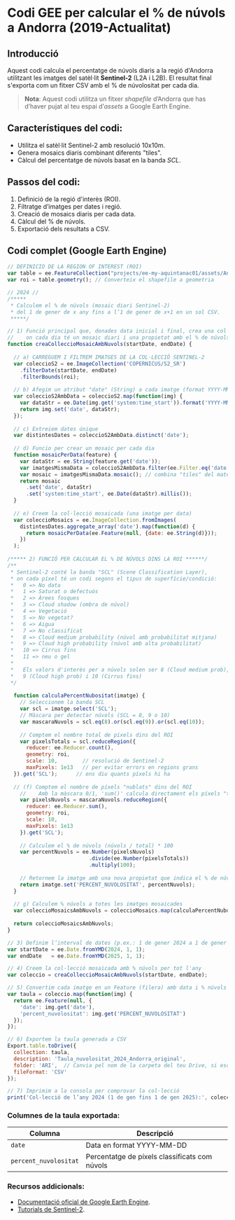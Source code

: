 # Codi GEE per calcular el % de núvols a Andorra (2019-Actualitat)

## Introducció
Aquest codi calcula el percentatge de núvols diaris a la regió d'Andorra utilitzant les imatges del satèl·lit **Sentinel-2** (L2A i L2B). El resultat final s'exporta com un fitxer CSV amb el % de núvolositat per cada dia.

> **Nota**: Aquest codi utilitza un fitxer *shapefile* d’Andorra que has d’haver pujat al teu espai d’*assets* a Google Earth Engine.

## Característiques del codi:
- Utilitza el satèl·lit Sentinel-2 amb resolució 10x10m.
- Genera mosaics diaris combinant diferents "tiles".
- Càlcul del percentatge de núvols basat en la banda *SCL*.

## Passos del codi:
1. Definició de la regió d'interès (ROI).
2. Filtratge d’imatges per dates i regió.
3. Creació de mosaics diaris per cada data.
4. Càlcul del % de núvols.
5. Exportació dels resultats a CSV.

## Codi complet (Google Earth Engine)
```js
// DEFINICIÓ DE LA REGION OF INTEREST (ROI)
var table = ee.FeatureCollection("projects/ee-my-aquintanac01/assets/Andorra");
var roi = table.geometry(); // Converteix el shapefile a geometria

// 2024 //
/***** 
 * Calculem el % de núvols (mosaic diari Sentinel-2)
 * del 1 de gener de x any fins a l’1 de gener de x+1 en un sol CSV.
 *****/

// 1) Funció principal que, donades data inicial i final, crea una col·lecció
//    on cada dia té un mosaic diari i una propietat amb el % de núvols.
function creaColleccioMosaicAmbNuvols(startDate, endDate) {
  
  // a) CARREGUEM I FILTREM IMATGES DE LA COL·LECCIÓ SENTINEL-2
  var coleccioS2 = ee.ImageCollection('COPERNICUS/S2_SR')
    .filterDate(startDate, endDate)
    .filterBounds(roi);
  
  // b) Afegim un atribut "date" (String) a cada imatge (format YYYY-MM-dd)
  var coleccioS2AmbData = coleccioS2.map(function(img) {
    var dataStr = ee.Date(img.get('system:time_start')).format('YYYY-MM-dd');
    return img.set('date', dataStr);
  });
  
  // c) Extreiem dates únique
  var distintesDates = coleccioS2AmbData.distinct('date');
  
  // d) Funcio per crear un mosaic per cada dia
  function mosaicPerData(feature) {
    var dataStr = ee.String(feature.get('date'));
    var imatgesMismaData = coleccioS2AmbData.filter(ee.Filter.eq('date', dataStr));
    var mosaic = imatgesMismaData.mosaic(); // combina "tiles" del mateix dia
    return mosaic
      .set('date', dataStr)
      .set('system:time_start', ee.Date(dataStr).millis());
  }
  
  // e) Creem la col·lecció mosaicada (una imatge per data)
  var coleccioMosaics = ee.ImageCollection.fromImages(
    distintesDates.aggregate_array('date').map(function(d) {
      return mosaicPerData(ee.Feature(null, {date: ee.String(d)}));
    })
  );
  
/***** 2) FUNCIÓ PER CALCULAR EL % DE NÚVOLS DINS LA ROI ******/
/** 
 * Sentinel-2 conté la banda "SCL" (Scene Classification Layer),
 * on cada píxel té un codi segons el tipus de superfície/condició:
 *   0 => No data
 *   1 => Saturat o defectuós
 *   2 => Àrees fosques
 *   3 => Cloud shadow (ombra de núvol)
 *   4 => Vegetació
 *   5 => No vegetat?
 *   6 => Aigua
 *   7 => No classificat
 *   8 => Cloud medium probability (núvol amb probabilitat mitjana)
 *   9 => Cloud high probability (núvol amb alta probabilitat)
 *   10 => Cirrus fins
 *   11 => neu o gel
 * 
 *   Els valors d'interès per a núvols solen ser 8 (Cloud medium prob),
 *   9 (Cloud high prob) i 10 (Cirrus fins)
 */
 
  function calculaPercentNubositat(imatge) {
    // Seleccionem la banda SCL
    var scl = imatge.select('SCL');
    // Màscara per detectar núvols (SCL = 8, 9 o 10)
    var mascaraNuvols = scl.eq(8).or(scl.eq(9)).or(scl.eq(10));
    
    // Comptem el nombre total de píxels dins del ROI
    var pixelsTotals = scl.reduceRegion({
      reducer: ee.Reducer.count(),
      geometry: roi,
      scale: 10,        // resolució de Sentinel-2
      maxPixels: 1e13   // per evitar errors en regions grans
  }).get('SCL');      // ens diu quants píxels hi ha
    
  // (f) Comptem el nombre de píxels "nublats" dins del ROI
    //    Amb la màscara 0/1, 'sum()' calcula directament els píxels "true"
    var pixelsNuvols = mascaraNuvols.reduceRegion({
      reducer: ee.Reducer.sum(),
      geometry: roi,
      scale: 10,
      maxPixels: 1e13
    }).get('SCL');
    
    // Calculem el % de núvols (núvols / total) * 100
    var percentNuvols = ee.Number(pixelsNuvols)
                          .divide(ee.Number(pixelsTotals))
                          .multiply(100);
    
    // Retornem la imatge amb una nova propietat que indica el % de núvols
    return imatge.set('PERCENT_NUVOLOSITAT', percentNuvols);
  }
  
  // g) Calculem % núvols a totes les imatges mosaicades
  var coleccioMosaicsAmbNuvols = coleccioMosaics.map(calculaPercentNubositat);
  
  return coleccioMosaicsAmbNuvols;
}

// 3) Definim l’interval de dates (p.ex.: 1 de gener 2024 a 1 de gener 2025)
var startDate = ee.Date.fromYMD(2024, 1, 1);
var endDate   = ee.Date.fromYMD(2025, 1, 1);

// 4) Creem la col·lecció mosaicada amb % núvols per tot l'any
var coleccio = creaColleccioMosaicAmbNuvols(startDate, endDate);

// 5) Convertim cada imatge en un Feature (filera) amb data i % núvols
var taula = coleccio.map(function(img) {
  return ee.Feature(null, {
    'date': img.get('date'),
    'percent_nuvolositat': img.get('PERCENT_NUVOLOSITAT')
  });
});

// 6) Exportem la taula generada a CSV 
Export.table.toDrive({
  collection: taula,
  description: 'Taula_nuvolositat_2024_Andorra_original',
  folder: 'ARI',  // Canvia pel nom de la carpeta del teu Drive, si escau
  fileFormat: 'CSV'
});

// 7) Imprimim a la consola per comprovar la col·lecció
print('Col·lecció de l’any 2024 (1 de gen fins 1 de gen 2025):', coleccio);
```

### Columnes de la taula exportada:

| Columna              | Descripció                              |
|-----------------------|------------------------------------------|
| `date`               | Data en format YYYY-MM-DD               |
| `percent_nuvolositat`| Percentatge de píxels classificats com núvols |

### Recursos addicionals:
- [Documentació oficial de Google Earth Engine](https://developers.google.com/earth-engine).
- [Tutorials de Sentinel-2](https://sentinel.esa.int/web/sentinel/user-guides/sentinel-2-msi).




